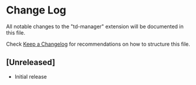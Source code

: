 # Change Log

All notable changes to the "td-manager" extension will be documented in this file.

Check [Keep a Changelog](http://keepachangelog.com/) for recommendations on how to structure this file.

## [Unreleased]

- Initial release